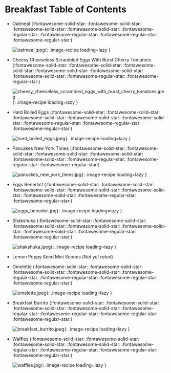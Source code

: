 # Breakfast Table of Contents

- Oatmeal (:fontawesome-solid-star: :fontawesome-solid-star: :fontawesome-solid-star: :fontawesome-solid-star: :fontawesome-regular-star: :fontawesome-regular-star: :fontawesome-regular-star: :fontawesome-regular-star:)

    ![oatmeal.jpeg](./oatmeal.jpeg){: .image-recipe loading=lazy }

- Cheesy Cheeseless Scrambled Eggs With Burst Cherry Tomatoes (:fontawesome-solid-star: :fontawesome-solid-star: :fontawesome-solid-star: :fontawesome-solid-star: :fontawesome-solid-star: :fontawesome-solid-star: :fontawesome-regular-star: :fontawesome-regular-star:)

    ![cheesy_cheeseless_scrambled_eggs_with_burst_cherry_tomatoes.jpeg](./cheesy_cheeseless_scrambled_eggs_with_burst_cherry_tomatoes.jpeg){: .image-recipe loading=lazy }

- Hard Boiled Eggs (:fontawesome-solid-star: :fontawesome-solid-star: :fontawesome-solid-star: :fontawesome-solid-star: :fontawesome-solid-star: :fontawesome-regular-star: :fontawesome-regular-star: :fontawesome-regular-star:)

    ![hard_boiled_eggs.jpeg](./hard_boiled_eggs.jpeg){: .image-recipe loading=lazy }

- Pancakes New York Times (:fontawesome-solid-star: :fontawesome-solid-star: :fontawesome-solid-star: :fontawesome-solid-star: :fontawesome-solid-star: :fontawesome-regular-star: :fontawesome-regular-star: :fontawesome-regular-star:)

    ![pancakes_new_york_times.jpg](./pancakes_new_york_times.jpg){: .image-recipe loading=lazy }

- Eggs Benedict (:fontawesome-solid-star: :fontawesome-solid-star: :fontawesome-solid-star: :fontawesome-solid-star: :fontawesome-solid-star: :fontawesome-solid-star: :fontawesome-regular-star: :fontawesome-regular-star:)

    ![eggs_benedict.jpg](./eggs_benedict.jpg){: .image-recipe loading=lazy }

- Shakshuka (:fontawesome-solid-star: :fontawesome-solid-star: :fontawesome-solid-star: :fontawesome-solid-star: :fontawesome-solid-star: :fontawesome-solid-star: :fontawesome-regular-star: :fontawesome-regular-star:)

    ![shakshuka.jpeg](./shakshuka.jpeg){: .image-recipe loading=lazy }

- Lemon Poppy Seed Mini Scones (*Not yet rated*)

    <!-- TODO: Capture image -->

- Omelette (:fontawesome-solid-star: :fontawesome-solid-star: :fontawesome-solid-star: :fontawesome-solid-star: :fontawesome-regular-star: :fontawesome-regular-star: :fontawesome-regular-star: :fontawesome-regular-star:)

    ![omelette.jpeg](./omelette.jpeg){: .image-recipe loading=lazy }

- Breakfast Burrito (:fontawesome-solid-star: :fontawesome-solid-star: :fontawesome-solid-star: :fontawesome-solid-star: :fontawesome-regular-star: :fontawesome-regular-star: :fontawesome-regular-star: :fontawesome-regular-star:)

    ![breakfast_burrito.jpeg](./breakfast_burrito.jpeg){: .image-recipe loading=lazy }

- Waffles (:fontawesome-solid-star: :fontawesome-solid-star: :fontawesome-solid-star: :fontawesome-solid-star: :fontawesome-regular-star: :fontawesome-regular-star: :fontawesome-regular-star: :fontawesome-regular-star:)

    ![waffles.jpg](./waffles.jpg){: .image-recipe loading=lazy }